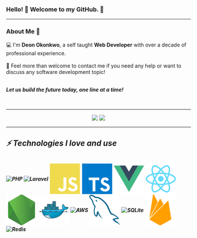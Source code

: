 <!-- **deondazy/deondazy** is a ✨ _special_ ✨ repository because its `README.md` (this file) appears on your GitHub profile.

Here are some ideas to get you started:

- 🔭 I’m currently working on ...
- 🌱 I’m currently learning ...
- 👯 I’m looking to collaborate on ...
- 🤔 I’m looking for help with ...
- 💬 Ask me about ...
- 📫 How to reach me: ...
- 😄 Pronouns: ...
- ⚡ Fun fact: ...
-->

### Hello! 👋 Welcome to my GitHub. 🌱

<hr />

### About Me 🚀
💻 I'm **Deon Okonkwo**, a self taught **Web Developer** with over a decade of professional experience. </br> </br>
💬 Feel more than welcome to contact me if you need any help or want to discuss any software development topic! </br></br>
   
<b><i>Let us build the future today, one line at a time! 
    
<br/>
<hr />

<div align="center">
  <img src="https://github-readme-stats-flax-psi-80.vercel.app/api?username=deondazy&show_icons=true&theme=nightowl&include_all_commits=true&show=reviews,discussions_started,discussions_answered,prs_merged,prs_merged_percentage"/>
  <img src="https://github-readme-stats-flax-psi-80.vercel.app/api/top-langs?username=deondazy&size_weight=0.5&count_weight=0.5&langs_count=8&theme=nightowl"/>
</div>
<hr/>

## ⚡ Technologies I love and use
<div style="display: inline_block"><br>
   <img align="center" alt="PHP" width="84" height="84.5" src="https://cdn.jsdelivr.net/gh/devicons/devicon@latest/icons/php/php-original.svg" />       
   <img align="center" alt="Laravel" width="84" height="84.5" src="https://cdn.jsdelivr.net/gh/devicons/devicon@latest/icons/laravel/laravel-original.svg" />        
   <img align="center" alt="Javascript" width="84" height="84.5" src="https://raw.githubusercontent.com/devicons/devicon/master/icons/javascript/javascript-plain.svg">
   <img align="center" alt="Typescript" width="84" height="84.5" src="https://raw.githubusercontent.com/devicons/devicon/master/icons/typescript/typescript-plain.svg">
   <img align="center" alt="VueJs" width="84" height="84.5" src="https://raw.githubusercontent.com/devicons/devicon/master/icons/vuejs/vuejs-original.svg">
   <img align="center" alt="React" width="84" height="84.5" src="https://raw.githubusercontent.com/devicons/devicon/master/icons/react/react-original.svg">
   <img align="center" alt="Node" width="84" height="84.5" src="https://raw.githubusercontent.com/devicons/devicon/master/icons/nodejs/nodejs-original.svg">
   <img align="center" alt="Docker" width="84" height="84.5" src="https://raw.githubusercontent.com/devicons/devicon/master/icons/docker/docker-original.svg">
   <img align="center" alt="AWS" width="84" height="84.5" src="https://cdn.jsdelivr.net/gh/devicons/devicon@latest/icons/amazonwebservices/amazonwebservices-plain-wordmark.svg" />
   <img align="center" alt="MySQL" width="84" height="84.5" src="https://raw.githubusercontent.com/devicons/devicon/master/icons/mysql/mysql-original.svg">
   <img align="center" alt="SQLite" width="84" height="84.5" src="https://cdn.jsdelivr.net/gh/devicons/devicon@latest/icons/sqlite/sqlite-original.svg" />
   <img align="center" alt="Firebase" width="84" height="84.5" src="https://raw.githubusercontent.com/devicons/devicon/master/icons/firebase/firebase-plain.svg">
   <img align="center" alt="Redis" width="84" height="84.5" src="https://cdn.jsdelivr.net/gh/devicons/devicon@latest/icons/redis/redis-original.svg" />
</div>
